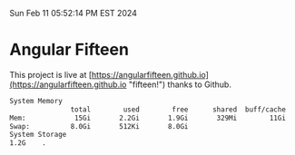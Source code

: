 Sun Feb 11 05:52:14 PM EST 2024

# Angular Fifteen


This project is live at [https://angularfifteen.github.io](https://angularfifteen.github.io "fifteen!") thanks to Github.

```bash
System Memory
               total        used        free      shared  buff/cache   available
Mem:            15Gi       2.2Gi       1.9Gi       329Mi        11Gi        13Gi
Swap:          8.0Gi       512Ki       8.0Gi
System Storage
1.2G	.
